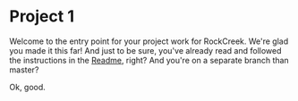 # Project 1
Welcome to the entry point for your project work for RockCreek. We're glad you made it this far! And just to be sure, you've already read and followed the instructions in the [Readme](https://github.com/RockCreekGroup/projects-html), right? And you're on a separate branch than master? 

Ok, good.